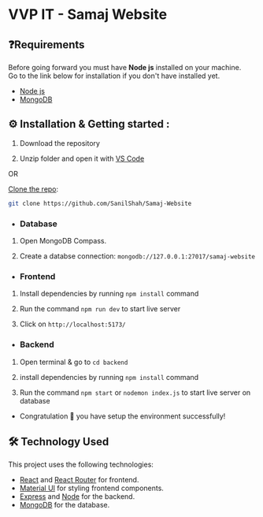 # VVP IT - Samaj Website

## ❓Requirements

Before going forward you must have **Node js** installed on your machine.  
Go to the link below for installation if you don't have installed yet.

- [Node js](https://nodejs.org/en/download)
- [MongoDB](https://www.mongodb.com/try/download/community)

## ⚙️ Installation & Getting started :

1. Download the repository

2. Unzip folder and open it with [VS Code](https://code.visualstudio.com/)

OR

[Clone the repo](https://github.com/SanilShah/Samaj-Website):
<!-- #default-branch-switch -->

```bash
git clone https://github.com/SanilShah/Samaj-Website
```
- <h3> Database


1. Open MongoDB Compass.

2. Create a databse connection: `mongodb://127.0.0.1:27017/samaj-website`

- <h3>Frontend

1. Install dependencies by running `npm install` command

3. Run the command `npm run dev` to start live server

4. Click on `http://localhost:5173/`

- <h3>Backend

1. Open terminal & go to `cd backend` 

2. install dependencies by running `npm install` command

3. Run the command `npm start` or `nodemon index.js` to start live server on database


- Congratulation 🎉 you have setup the environment successfully!

## 🛠️ Technology Used

This project uses the following technologies:

- [React](https://reactjs.org) and [React Router](https://reacttraining.com/react-router/) for frontend.
- [Material UI](https://mui.com/material-ui/getting-started/) for styling frontend components.
- [Express](http://expressjs.com/) and [Node](https://nodejs.org/en/) for the backend.
- [MongoDB](https://www.mongodb.com/) for the database.
